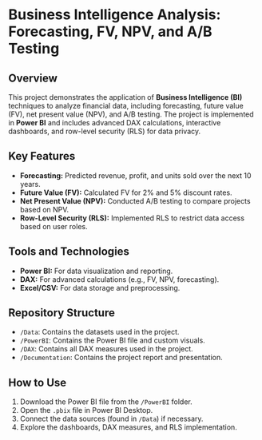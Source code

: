 # Business Intelligence Analysis: Forecasting, FV, NPV, and A/B Testing

## Overview
This project demonstrates the application of **Business Intelligence (BI)** techniques to analyze financial data, including forecasting, future value (FV), net present value (NPV), and A/B testing. The project is implemented in **Power BI** and includes advanced DAX calculations, interactive dashboards, and row-level security (RLS) for data privacy.

## Key Features
- **Forecasting:** Predicted revenue, profit, and units sold over the next 10 years.
- **Future Value (FV):** Calculated FV for 2% and 5% discount rates.
- **Net Present Value (NPV):** Conducted A/B testing to compare projects based on NPV.
- **Row-Level Security (RLS):** Implemented RLS to restrict data access based on user roles.

## Tools and Technologies
- **Power BI:** For data visualization and reporting.
- **DAX:** For advanced calculations (e.g., FV, NPV, forecasting).
- **Excel/CSV:** For data storage and preprocessing.

## Repository Structure
- `/Data`: Contains the datasets used in the project.
- `/PowerBI`: Contains the Power BI file and custom visuals.
- `/DAX`: Contains all DAX measures used in the project.
- `/Documentation`: Contains the project report and presentation.

## How to Use
1. Download the Power BI file from the `/PowerBI` folder.
2. Open the `.pbix` file in Power BI Desktop.
3. Connect the data sources (found in `/Data`) if necessary.
4. Explore the dashboards, DAX measures, and RLS implementation.
